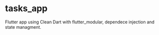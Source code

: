 # tasks_app
Flutter app using Clean Dart with flutter_modular, dependece injection and state managment.
